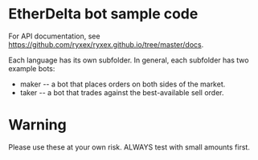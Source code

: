 # EtherDelta bot sample code

For API documentation, see https://github.com/ryxex/ryxex.github.io/tree/master/docs.

Each language has its own subfolder. In general, each subfolder has two example bots:

* maker -- a bot that places orders on both sides of the market.
* taker -- a bot that trades against the best-available sell order.

# Warning

Please use these at your own risk. ALWAYS test with small amounts first.
